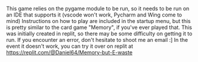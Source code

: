This game relies on the pygame module to be run, so it needs to be run on an IDE that supports it (vscode won't work, Pycharm and Wing come to mind)
Instructions on how to play are included in the startup menu, but this is pretty similar to the card game "Memory", if you've ever played that.
This was initially created in replit, so there may be some difficulty on getting it to run. If you encounter an error, don't hesitate to shoot me an email :]
In the event it doesn't work, you can try it over on replit at https://replit.com/@Daniel64/Memory-but-E-waste
